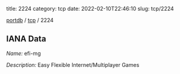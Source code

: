 title: 2224
category: tcp
date: 2022-02-10T22:46:10
slug: tcp/2224

[portdb](/) / [tcp](/category/tcp.html) / 2224


## IANA Data

_Name:_ efi-mg

_Description:_ Easy Flexible Internet/Multiplayer Games

